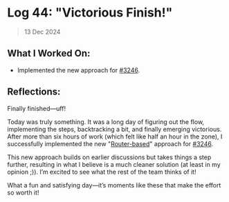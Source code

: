 # Log 44: "Victorious Finish!"

> 13 Dec 2024

## What I Worked On:

- Implemented the new approach for
  [#3246](https://github.com/lightningdevkit/rust-lightning/pull/3246).

## Reflections:

Finally finished—uff!

Today was truly something. It was a long day of figuring out the flow,
implementing the steps, backtracking a bit, and finally emerging victorious.
After more than six hours of work (which felt like half an hour in the zone), I
successfully implemented the new
"[Router-based](https://github.com/shaavan/rust-lightning/commits/pr3246.14)"
approach for
[#3246](https://github.com/lightningdevkit/rust-lightning/pull/3246).

This new approach builds on earlier discussions but takes things a step further,
resulting in what I believe is a much cleaner solution (at least in my opinion
;)). I’m excited to see what the rest of the team thinks of it!

What a fun and satisfying day—it’s moments like these that make the effort so
worth it!
